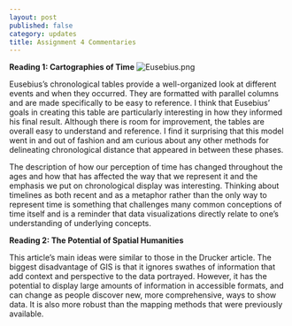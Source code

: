 ```yaml
---
layout: post
published: false
category: updates
title: Assignment 4 Commentaries
---
```

**Reading 1: Cartographies of Time**
![Eusebius.png]({{site.baseurl}}/assets/Eusebius.png)

Eusebius’s chronological tables provide a well-organized look at different events and when they occurred. They are formatted with parallel columns and are made specifically to be easy to reference. I think that Eusebius’ goals in creating this table are particularly interesting in how they informed his final result. Although there is room for improvement, the tables are overall easy to understand and reference. I find it surprising that this model went in and out of fashion and am curious about any other methods for delineating chronological distance that appeared in between these phases.
	
The description of how our perception of time has changed throughout the ages and how that has affected the way that we represent it and the emphasis we put on chronological display was interesting. Thinking about timelines as both recent and as a metaphor rather than the only way to represent time is something that challenges many common conceptions of time itself and is a reminder that data visualizations directly relate to one’s understanding of underlying concepts.



**Reading 2: The Potential of Spatial Humanities**

This article’s main ideas were similar to those in the Drucker article. The biggest disadvantage of GIS is that it ignores swathes of information that add context and perspective to the data portrayed. However, it has the potential to display large amounts of information in accessible formats, and can change as people discover new, more comprehensive, ways to show data. It is also more robust than the mapping methods that were previously available. 
